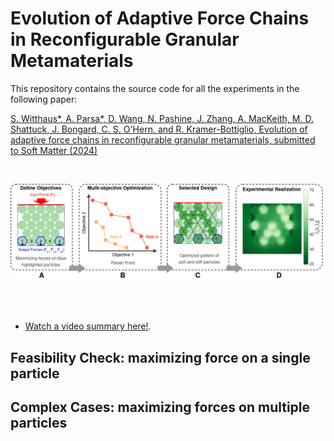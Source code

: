 # Evolution of Adaptive Force Chains in Reconfigurable Granular Metamaterials
This repository contains the source code for all the experiments in the following paper:

[S. Witthaus*, A. Parsa*, D. Wang, N. Pashine, J. Zhang, A. MacKeith, M. D. Shattuck, J. Bongard, C. S. O'Hern, and R. Kramer-Bottiglio, Evolution of adaptive force chains in reconfigurable granular metamaterials, submitted to Soft Matter (2024)](https://jamming.research.yale.edu/files/papers/chains.pdf)

</br>
<p align="center">
  <img src="https://github.com/AtoosaParsa/AdaptiveForceChains/blob/main/overview.png"  width="600">
</p>
</br>
</br>

- [Watch a video summary here!](https://www.youtube.com/watch?v=YZ45mljl150).
## Feasibility Check: maximizing force on a single particle

## Complex Cases: maximizing forces on multiple particles
